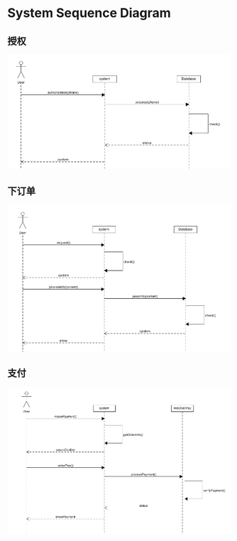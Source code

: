 
# System Sequence Diagram

## 授权

![image](https://github.com/software-design-project/Dashboard/blob/master/image/system_sequence_diagram_authorization.png)

## 下订单

![image](https://github.com/software-design-project/Dashboard/blob/master/image/system_sequence_diagram_make_order.png)

## 支付
![image](https://github.com/software-design-project/Dashboard/blob/master/image/system_sequence_diagram_pay.jpg)
